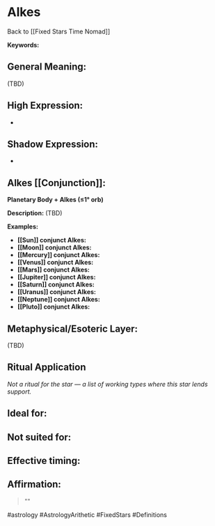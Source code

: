 # Alkes

Back to [[Fixed Stars Time Nomad]]

**Keywords:** 

## General Meaning:
(TBD)

## High Expression:
- 

## Shadow Expression:
- 

## Alkes [[Conjunction]]:

**Planetary Body + Alkes (≤1° orb)**

**Description:**
(TBD)

**Examples:**
- **[[Sun]] conjunct Alkes:** 
- **[[Moon]] conjunct Alkes:** 
- **[[Mercury]] conjunct Alkes:** 
- **[[Venus]] conjunct Alkes:** 
- **[[Mars]] conjunct Alkes:** 
- **[[Jupiter]] conjunct Alkes:** 
- **[[Saturn]] conjunct Alkes:** 
- **[[Uranus]] conjunct Alkes:** 
- **[[Neptune]] conjunct Alkes:** 
- **[[Pluto]] conjunct Alkes:** 

## Metaphysical/Esoteric Layer:
(TBD)

## Ritual Application
*Not a ritual for the star — a list of working types where this star lends support.*

**Ideal for:**
- 
**Not suited for:**
- 
**Effective timing:**
- 

## Affirmation:

> ""

#astrology #AstrologyArithetic #FixedStars #Definitions
